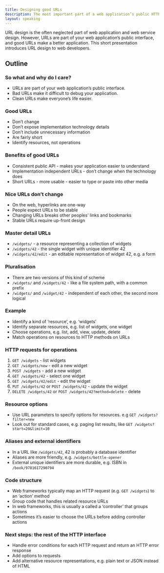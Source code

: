 ```yaml
---
title: Designing good URLs
description: The most important part of a web application’s public HTTP interface
layout: speaking
---
```


URL design is the often neglected part of web application and web service design.
However, URLs are part of your web application’s public interface, and good URLs make a better application.
This short presentation introduces URL design to web developers.

## Outline

### So what and why do I care?

* URLs are part of your web application’s public interface.
* Bad URLs make it difficult to debug your application.
* Clean URLs make everyone’s life easier.

### Good URLs

* Don’t change
* Don’t expose implementation technology details
* Don’t include unnecessary information
* Are fairly short
* Identify resources, not operations

### Benefits of good URLs

* Consistent public API - makes your application easier to understand
* Implementation independent URLs - don’t change when the technology does
* Short URLs - more usable - easier to type or paste into other media

### Nice URLs don’t change

* On the web, hyperlinks are one-way
* People expect URLs to be stable
* Changing URLs breaks other peoples’ links and bookmarks
* Stable URLs require up-front design

### Master detail URLs

* `/widgets/` - a resource representing a collection of widgets
* `/widgets/42` - the single widget with unique identifier 42
* `/widgets/42/edit` - an editable representation of widget 42, e.g. a form

### Pluralisation

* There are two versions of this kind of scheme
* `/widgets/` and `/widgets/42` - like a file system path, with a common prefix
* `/widgets/` and `/widget/42` - independent of each other, the second more logical 

### Example

* Identify a kind of ‘resource’, e.g. ‘widgets’
* Identify separate resources, e.g. list of widgets, one widget
* Choose operations, e.g. list, add, view, update, delete
* Match operations on resources to HTTP methods on URLs

### HTTP requests for operations

1. `GET /widgets` - list widgets
2. `GET /widgets/new` - edit a new widget
3. `POST /widgets` - add a new widget
4. `GET /widgets/42` - select one widget
5. `GET /widgets/42/edit` - edit the widget
6. `PUT /widgets/42` or `POST /widgets/42` - update the widget
7. `DELETE /widgets/42` or `POST /widgets/42?method=delete` - delete

### Resource options

* Use URL parameters to specify options for resources. e.g `GET /widgets?filter=new`
* Look out for standard cases, e.g. paging list results, like `GET /widgets?start=20&limit=10`

### Aliases and external identifiers

* In a URL like `/widgets/42`, 42 is probably a database identifier
* Aliases are more friendly, e.g. `/widgets/bottle-opener`
* External unique identifiers are more durable, e.g. ISBN in `/book/9781617290794`

### Code structure

* Web frameworks typically map an HTTP request (e.g. `GET /widgets`) to an ‘action’ method
* Group code that handles related resource URLs
* In web frameworks, this is usually a called a ‘controller’ that groups actions
* Sometimes it’s easier to choose the URLs before adding controller actions

### Next steps: the rest of the HTTP interface

* Handle error conditions for each HTTP request and return an HTTP error response
* Add options to requests
* Add alternative resource representations, e.g. plain text or JSON instead of HTML
